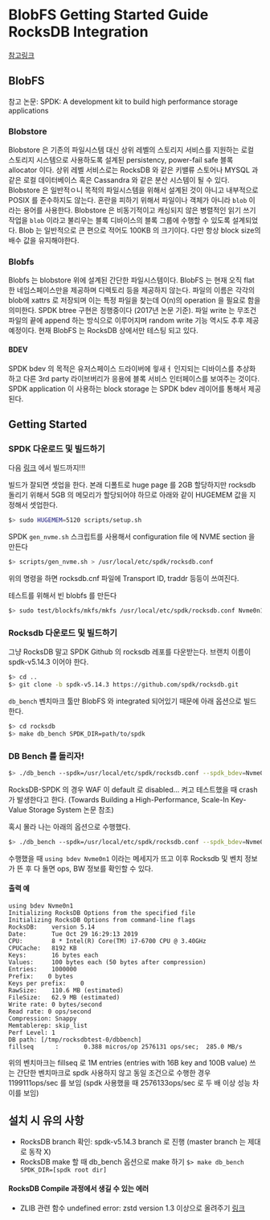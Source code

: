 # BlobFS Getting Started Guide RocksDB Integration
[참고링크](https://spdk.io/doc/blobfs.html)


## BlobFS
참고 논문: SPDK: A development kit to build high performance storage applications

### Blobstore
Blobstore 은 기존의 파일시스템 대신 상위 레벨의 스토리지 서비스를 지원하는 로컬 스토리지 시스템으로 사용하도록 설계된 persistency, power-fail safe 블록 allocator 이다. 상위 레벨 서비스로는 RocksDB 와 같은 키밸류 스토어나 MYSQL 과 같은 로컬 데이터베이스 혹은 Cassandra 와 같은 분산 시스템이 될 수 있다. Blobstore 은 일반적ㅇ니 목적의 파일시스템을 위해서 설계된 것이 아니고 내부적으로 POSIX 를 준수하지도 않는다. 혼란을 피하기 위해서 파일이나 객체가 아니라 `blob` 이라는 용어를 사용한다. Blobstore 은 비동기적이고 캐싱되지 않은 병렬적인 읽기 쓰기 작업을 `blob` 이라고 불리우는 블록 디바이스의 블록 그룹에 수행할 수 있도록 설계되었다. Blob 는 일반적으로 큰 편으로 적어도 100KB 의 크기이다. 다만 항상 block size의 배수 값을 유지해야한다.

### Blobfs
Blobfs 는 blobstore 위에 설계된 간단한 파일시스템이다. BlobFS 는 현재 오직 flat 한 네임스페이스만을 제공하며 디렉토리 등을 제공하지 않는다. 파일의 이름은 각각의 blob에 xattrs 로 저장되며 이는 특정 파일을 찾는데 O(n)의 operation 을 필요로 함을 의미한다. SPDK btree 구현은 징행중이다 (2017년 논문 기준). 파일 write 는 무조건 파일의 끝에 append 하는 방식으로 이루어지며 random write 기능 역시도 추후 제공 예정이다. 현재 BlobFS 는 RocksDB 상에서만 테스팅 되고 있다.

#### BDEV
SPDK bdev 의 목적은 유저스페이스 드라이버에 읳새ㅓ 인지되는 디바이스를 추상화하고 다른 3rd party 라이브버리가 응용에 블록 서비스 인터페이스를 보여주는 것이다. SPDK application 이 사용하는 block storage 는 SPDK bdev 레이어를 통해서 제공된다. 

## Getting Started
### SPDK 다운로드 및 빌드하기 
다음 [링크](https://github.com/Csoyee/documents/blob/master/spdk/SPDK_GetStarted.md) 에서 빌드까지!!!

빌드가 잘되면 셋업을 한다.
본래 디폴트로 huge page 를 2GB 할당하지만 rocksdb 돌리기 위해서 5GB 의 메모리가 할당되어야 하므로 아래와 같이 HUGEMEM 값을 지정해서 셋업한다.

```bash
$> sudo HUGEMEM=5120 scripts/setup.sh
```
SPDK `gen_nvme.sh` 스크립트를 사용해서 configuration file 에 NVME section 을 만든다

```bash
$> scripts/gen_nvme.sh > /usr/local/etc/spdk/rocksdb.conf
```
위의 명령을 하면 rocksdb.cnf 파일에 Transport ID, traddr 등등이 쓰여진다.

테스트를 위해서 빈 blobfs 를 만든다

```bash
$> sudo test/blockfs/mkfs/mkfs /usr/local/etc/spdk/rocksdb.conf Nvme0n1
```

### Rocksdb 다운로드 및 빌드하기
그냥 RocksDB 말고 SPDK Github 의 rocksdb 레포를 다운받는다. 브랜치 이름이 spdk-v5.14.3 이어야 한다.
```bash
$> cd ..
$> git clone -b spdk-v5.14.3 https://github.com/spdk/rocksdb.git
```

`db_bench` 벤치마크 툴만 BlobFS 와 integrated 되어있기 때문에 아래 옵션으로 빌드한다.
```bash
$> cd rocksdb
$> make db_bench SPDK_DIR=path/to/spdk
```

### DB Bench 를 돌리자!

```bash
$> ./db_bench --spdk=/usr/local/etc/spdk/rocksdb.conf --spdk_bdev=Nvme0n1 --spdk_cache_size=4096
```

RocksDB-SPDK 의 경우 WAF 이 default 로 disabled... 켜고 테스트했을 때 crash 가 발생한다고 한다. (Towards Building a High-Performance, Scale-In Key-Value Storage System 논문 참조)

혹시 몰라 나는 아래의 옵션으로 수행했다.

```bash
$> ./db_bench --spdk=/usr/local/etc/spdk/rocksdb.conf --spdk_bdev=Nvme0n1 --spdk_cache_size=4096 --disable_wal=1 --use_existing_db=0
```

수행했을 때 `using bdev Nvme0n1` 이라는 메세지가 뜨고 이후 Rocksdb 및 벤치 정보가 뜬 후 다 돌면 ops, BW 정보를 확인할 수 있다.

#### 출력 예

```
using bdev Nvme0n1
Initializing RocksDB Options from the specified file
Initializing RocksDB Options from command-line flags
RocksDB:    version 5.14
Date:       Tue Oct 29 16:29:13 2019
CPU:        8 * Intel(R) Core(TM) i7-6700 CPU @ 3.40GHz  
CPUCache:   8192 KB  
Keys:       16 bytes each   
Values:     100 bytes each (50 bytes after compression) 
Entries:    1000000  
Prefix:    0 bytes 
Keys per prefix:    0   
RawSize:    110.6 MB (estimated)   
FileSize:   62.9 MB (estimated)   
Write rate: 0 bytes/second          
Read rate: 0 ops/second             
Compression: Snappy                 
Memtablerep: skip_list
Perf Level: 1 
DB path: [/tmp/rocksdbtest-0/dbbench]
fillseq      :       0.388 micros/op 2576131 ops/sec;  285.0 MB/s
```

위의 벤치마크는 fillseq 로 1M entries (entries with 16B key and 100B value) 쓰는 간단한 벤치마크로 spdk 사용하지 않고 동일 조건으로 수행한 경우 1199111ops/sec 를 보임 (spdk 사용했을 때 2576133ops/sec 로 두 배 이상 성능 차이를 보임)


## 설치 시 유의 사항
- RocksDB branch 확인: spdk-v5.14.3 branch 로 진행 (master branch 는 제대로 동작 X)
- RocksDB make 할 때 db_bench 옵션으로 make 하기 `$> make db_bench SPDK_DIR=[spdk root dir]` 


#### RocksDB Compile 과정에서 생길 수 있는 에러 
- ZLIB 관련 함수 undefined error: zstd version 1.3 이상으로 올려주기 [링크](https://github.com/facebook/zstd)

